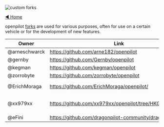 ![custom forks](https://user-images.githubusercontent.com/37757984/82701890-d2a56880-9c25-11ea-8ed8-fc287b7ae883.png)

[◄ Home](https://github.com/commaai/openpilot/wiki)

openpilot [forks](https://en.wikipedia.org/wiki/Fork_(software_development)) are used for various purposes, often for use on a certain vehicle or for the development of new features.


| Owner         | Link                                                      | Description             |
| ------------- | --------------------------------------------------------- | ----------------------- |
| @arneschwarck | <https://github.com/arne182/openpilot>                    |                         |
| @gernby       | <https://github.com/Gernby/openpilot>                     |                         |
| @kegman       | <https://github.com/kegman/openpilot>                     | Honda                   |
| @zorrobyte    | <https://github.com/zorrobyte/openpilot>                  | Toyota                  |
| @ErichMoraga  | <https://github.com/ErichMoraga/openpilot/>               | Toyota / ZSS            |
| @xx979xx      | <https://github.com/xx979xx/openpilot/tree/HKG_community> | Hyundai / Kia / Genesis |
| @eFini        | <https://github.com/dragonpilot-community/dragonpilot/>   |                         |